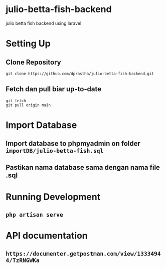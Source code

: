 # julio-betta-fish-backend

julio betta fish backend using laravel

# Setting Up

## Clone Repository

`git clone https://github.com/dprastha/julio-betta-fish-backend.git`

## Fetch dan pull biar up-to-date

`git fetch` \
`git pull origin main`

# Import Database

## Import database to phpmyadmin on folder `importDB/julio-betta-fish.sql`

## Pastikan nama database sama dengan nama file .sql

# Running Development

## `php artisan serve`

# API documentation

## `https://documenter.getpostman.com/view/13334944/TzRNGWKa`
